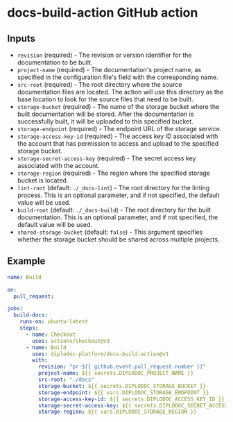 # docs-build-action GitHub action

## Inputs

- `revision` (required) - The revision or version identifier for the documentation to be built.
- `project-name` (required) - The documentation's project name, as specified in the configuration file's field with the corresponding name.
- `src-root` (required) - The root directory where the source documentation files are located. The action will use this directory as the base location to look for the source files that need to be built.
- `storage-bucket` (required) - The name of the storage bucket where the built documentation will be stored. After the documentation is successfully built, it will be uploaded to this specified bucket.
- `storage-endpoint` (required) - The endpoint URL of the storage service.
- `storage-access-key-id` (required) - The access key ID associated with the account that has permission to access and upload to the specified storage bucket.
- `storage-secret-access-key` (required) - The secret access key associated with the account.
- `storage-region` (required) - The region where the specified storage bucket is located.
- `lint-root` (default: `./_docs-lint`) - The root directory for the linting process. This is an optional parameter, and if not specified, the default value will be used.
- `build-root` (default: `./_docs-build`) - The root directory for the built documentation. This is an optional parameter, and if not specified, the default value will be used.
- `shared-storage-bucket` (default: `false`) - This argument specifies whether the storage bucket should be shared across multiple projects.

## Example

```yaml
name: Build

on:
  pull_request:

jobs:
  build-docs:
    runs-on: ubuntu-latest
    steps:
      - name: Checkout
        uses: actions/checkout@v3
      - name: Build
        uses: diplodoc-platform/docs-build-action@v1
        with:
          revision: "pr-${{ github.event.pull_request.number }}"
          project-name: ${{ secrets.DIPLODOC_PROJECT_NAME }}
          src-root: "./docs"
          storage-bucket: ${{ secrets.DIPLODOC_STORAGE_BUCKET }}
          storage-endpoint: ${{ vars.DIPLODOC_STORAGE_ENDPOINT }}
          storage-access-key-id: ${{ secrets.DIPLODOC_ACCESS_KEY_ID }}
          storage-secret-access-key: ${{ secrets.DIPLODOC_SECRET_ACCESS_KEY }}
          storage-region: ${{ vars.DIPLODOC_STORAGE_REGION }}
```
